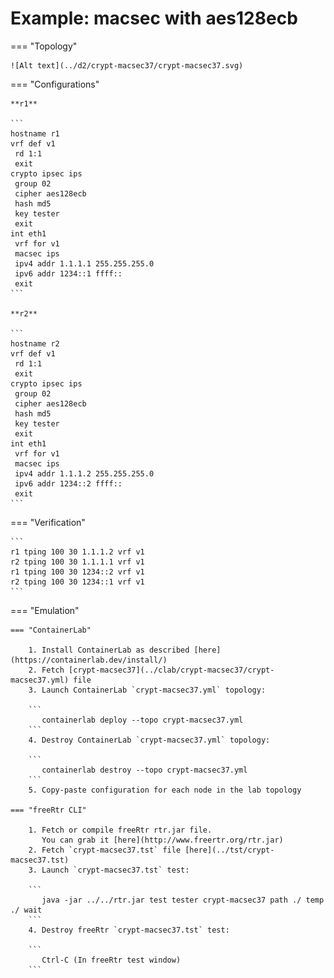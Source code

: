 # Example: macsec with aes128ecb

=== "Topology"

    ![Alt text](../d2/crypt-macsec37/crypt-macsec37.svg)

=== "Configurations"

    **r1**

    ```
    hostname r1
    vrf def v1
     rd 1:1
     exit
    crypto ipsec ips
     group 02
     cipher aes128ecb
     hash md5
     key tester
     exit
    int eth1
     vrf for v1
     macsec ips
     ipv4 addr 1.1.1.1 255.255.255.0
     ipv6 addr 1234::1 ffff::
     exit
    ```

    **r2**

    ```
    hostname r2
    vrf def v1
     rd 1:1
     exit
    crypto ipsec ips
     group 02
     cipher aes128ecb
     hash md5
     key tester
     exit
    int eth1
     vrf for v1
     macsec ips
     ipv4 addr 1.1.1.2 255.255.255.0
     ipv6 addr 1234::2 ffff::
     exit
    ```

=== "Verification"

    ```
    r1 tping 100 30 1.1.1.2 vrf v1
    r2 tping 100 30 1.1.1.1 vrf v1
    r1 tping 100 30 1234::2 vrf v1
    r2 tping 100 30 1234::1 vrf v1
    ```

=== "Emulation"

    === "ContainerLab"

        1. Install ContainerLab as described [here](https://containerlab.dev/install/)  
        2. Fetch [crypt-macsec37](../clab/crypt-macsec37/crypt-macsec37.yml) file  
        3. Launch ContainerLab `crypt-macsec37.yml` topology:  

        ```
           containerlab deploy --topo crypt-macsec37.yml  
        ```
        4. Destroy ContainerLab `crypt-macsec37.yml` topology:  

        ```
           containerlab destroy --topo crypt-macsec37.yml  
        ```
        5. Copy-paste configuration for each node in the lab topology

    === "freeRtr CLI"

        1. Fetch or compile freeRtr rtr.jar file.  
           You can grab it [here](http://www.freertr.org/rtr.jar)  
        2. Fetch `crypt-macsec37.tst` file [here](../tst/crypt-macsec37.tst)  
        3. Launch `crypt-macsec37.tst` test:  

        ```
           java -jar ../../rtr.jar test tester crypt-macsec37 path ./ temp ./ wait
        ```
        4. Destroy freeRtr `crypt-macsec37.tst` test:  

        ```
           Ctrl-C (In freeRtr test window)
        ```

